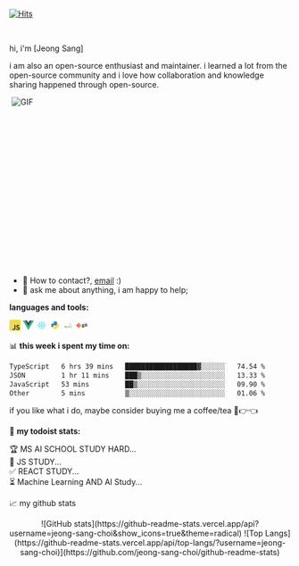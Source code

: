 
</a>

[![Hits](https://hits.seeyoufarm.com/api/count/incr/badge.svg?url=https%3A%2F%2Fgithub.com%2Fgjbae1212%2Fhit-counter)](https://hits.seeyoufarm.com)

<br />

hi, i'm [Jeong Sang]

i am also an open-source enthusiast and maintainer. i learned a lot from the open-source community and i love how collaboration and knowledge sharing happened through open-source.


  <img align="right" alt="GIF" src="https://github.com/abhisheknaiidu/abhisheknaiidu/blob/master/code.gif?raw=true" width="500" height="320" />
  
- 💼 How to contact?, [email](mailto:gkgkslqkqh@naver.com) :)
- 💬 ask me about anything, i am happy to help;

**languages and tools:**  

<code><img height="20" src="https://raw.githubusercontent.com/github/explore/80688e429a7d4ef2fca1e82350fe8e3517d3494d/topics/javascript/javascript.png"></code>
<code><img height="20" src="https://raw.githubusercontent.com/github/explore/80688e429a7d4ef2fca1e82350fe8e3517d3494d/topics/vue/vue.png"></code>
<code><img height="20" src="https://raw.githubusercontent.com/github/explore/80688e429a7d4ef2fca1e82350fe8e3517d3494d/topics/react/react.png"></code>
<code><img height="20" src="https://raw.githubusercontent.com/github/explore/80688e429a7d4ef2fca1e82350fe8e3517d3494d/topics/python/python.png"></code>
<code><img height="20" src="https://raw.githubusercontent.com/github/explore/80688e429a7d4ef2fca1e82350fe8e3517d3494d/topics/mysql/mysql.png"></code>
<code><img height="20" src="https://raw.githubusercontent.com/github/explore/80688e429a7d4ef2fca1e82350fe8e3517d3494d/topics/git/git.png"></code>

📊 **this week i spent my time on:**
<!--START_SECTION:waka-->

```text
TypeScript   6 hrs 39 mins   ██████████████████▓░░░░░░   74.54 %
JSON         1 hr 11 mins    ███▒░░░░░░░░░░░░░░░░░░░░░   13.33 %
JavaScript   53 mins         ██▒░░░░░░░░░░░░░░░░░░░░░░   09.90 %
Other        5 mins          ▒░░░░░░░░░░░░░░░░░░░░░░░░   01.06 %
```

<!--END_SECTION:waka-->

if you like what i do, maybe consider buying me a coffee/tea 🥺👉👈


🚧 **my todoist stats:**
<!-- TODO-IST:START -->
🏆  MS AI SCHOOL STUDY HARD...         
🌸  JS STUDY...         
✅  REACT STUDY...        
⏳   Machine Learning AND AI Study...
<!-- TODO-IST:END -->


📈 my github stats

<p align="center">
  ![GitHub stats](https://github-readme-stats.vercel.app/api?username=jeong-sang-choi&show_icons=true&theme=radical)
  ![Top Langs](https://github-readme-stats.vercel.app/api/top-langs/?username=jeong-sang-choi)](https://github.com/jeong-sang-choi/github-readme-stats)





